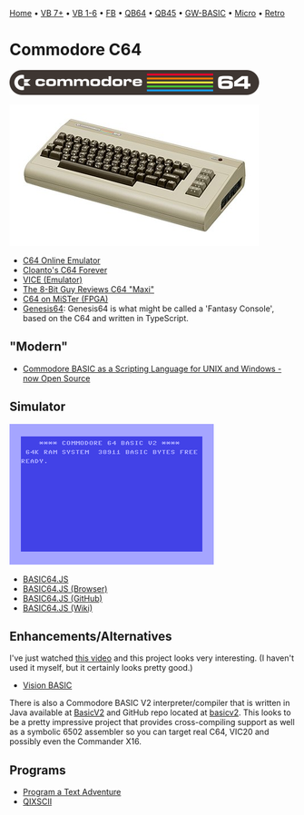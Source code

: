 [Home](https://gotbasic.com) • [VB 7+](vb.md) • [VB 1-6](vb6.md) • [FB](freebasic.md) • [QB64](qb64.md) • [QB45](qb.md) • [GW-BASIC](gw-basic.md) • [Micro](micro.md) • [Retro](retro.md)

# Commodore C64

![C64](images/c64_logo.svg.png)

![C64](images/c64.jpg)

- [C64 Online Emulator](https://c64online.com/c64-online-emulator/)
- [Cloanto's C64 Forever](https://www.c64forever.com/)
- [VICE (Emulator)](https://vice-emu.sourceforge.io/)
- [The 8-Bit Guy Reviews C64 "Maxi"](https://youtu.be/kxx2F4ffmeE)
- [C64 on MiSTer (FPGA)](https://github.com/MiSTer-devel/C64_MiSTer)
- [Genesis64](https://genesis64.ngfx.de/): Genesis64 is what might be called a 'Fantasy Console', based on the C64 and written in TypeScript.

## "Modern"

- [Commodore BASIC as a Scripting Language for UNIX and Windows - now Open Source](https://www.pagetable.com/?p=48)

## Simulator

![C64 BASIC](images/c64_basic.gif)

- [BASIC64.JS](https://joystickandcursorkeys.github.io/basic64-js/)
- [BASIC64.JS (Browser)](https://joystickandcursorkeys.github.io/basic64-js/emulator/index.html)
- [BASIC64.JS (GitHub)](https://github.com/JoystickAndCursorKeys/basic64-js)
- [BASIC64.JS (Wiki)](https://github.com/JoystickAndCursorKeys/basic64-js/wiki)

## Enhancements/Alternatives

I've just watched [this video](https://youtu.be/ROR1NQE-2DY) and this project looks very interesting. (I haven't used it myself, but it certainly looks pretty good.)

- [Vision BASIC](https://visionbasic.net/)

There is also a Commodore BASIC V2 interpreter/compiler that is written in Java available at [BasicV2](egonolsen71.github.io/basicv2/) and GitHub repo located at [basicv2](https://github.com/EgonOlsen71/basicv2). This looks to be a pretty impressive project that provides cross-compiling support as well as a symbolic 6502 assembler so you can target real C64, VIC20 and possibly even the Commander X16.

## Programs

- [Program a Text Adventure](https://www.c64brain.com/basic-programming/basic-text-adventures/)
- [QIXSCII](https://romwer.itch.io/qixscii)